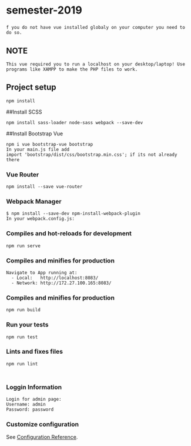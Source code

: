 # semester-2019
### 
```
f you do not have vue installed globaly on your computer you need to do so.
```
## NOTE
```
This vue required you to run a localhost on your desktop/laptop! Use programs like XAMPP to make the PHP files to work.
```
## Project setup
```
npm install
```
##Install SCSS
````
npm install sass-loader node-sass webpack --save-dev
````
##Install Bootstrap Vue
````
npm i vue bootstrap-vue bootstrap
In your main.js file add
import 'bootstrap/dist/css/bootstrap.min.css'; if its not already there
````
### Vue Router
````
npm install --save vue-router
````

###  Webpack Manager
```
$ npm install --save-dev npm-install-webpack-plugin
In your webpack.config.js:

```
### Compiles and hot-reloads for development
```
npm run serve
```

### Compiles and minifies for production
```
Navigate to App running at:
  - Local:   http://localhost:8083/
  - Network: http://172.27.100.165:8083/
```

### Compiles and minifies for production
```
npm run build
```

### Run your tests
```
npm run test
```

### Lints and fixes files
```
npm run lint
```
### 
```

```
### Loggin Information
```
Login for admin page:
Username: admin
Password: password
```
### Customize configuration
See [Configuration Reference](https://cli.vuejs.org/config/).
